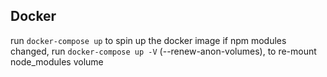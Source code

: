 ## Docker
run `docker-compose up` to spin up the docker image
if npm modules changed, run `docker-compose up -V` (--renew-anon-volumes), to re-mount node_modules volume